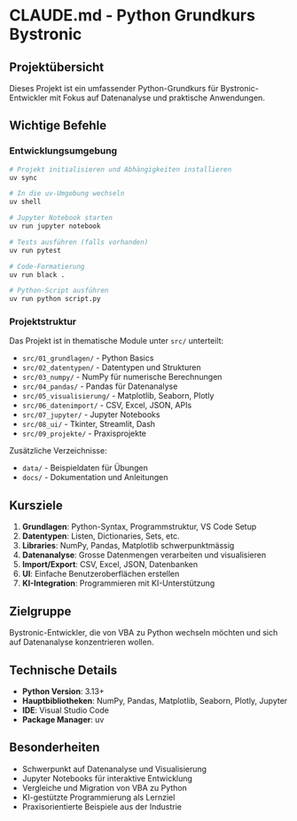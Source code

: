 # CLAUDE.md - Python Grundkurs Bystronic

## Projektübersicht

Dieses Projekt ist ein umfassender Python-Grundkurs für Bystronic-Entwickler mit Fokus auf Datenanalyse und praktische Anwendungen.

## Wichtige Befehle

### Entwicklungsumgebung
```bash
# Projekt initialisieren und Abhängigkeiten installieren
uv sync

# In die uv-Umgebung wechseln
uv shell

# Jupyter Notebook starten
uv run jupyter notebook

# Tests ausführen (falls vorhanden)
uv run pytest

# Code-Formatierung
uv run black .

# Python-Script ausführen
uv run python script.py
```

### Projektstruktur

Das Projekt ist in thematische Module unter `src/` unterteilt:
- `src/01_grundlagen/` - Python Basics
- `src/02_datentypen/` - Datentypen und Strukturen  
- `src/03_numpy/` - NumPy für numerische Berechnungen
- `src/04_pandas/` - Pandas für Datenanalyse
- `src/05_visualisierung/` - Matplotlib, Seaborn, Plotly
- `src/06_datenimport/` - CSV, Excel, JSON, APIs
- `src/07_jupyter/` - Jupyter Notebooks
- `src/08_ui/` - Tkinter, Streamlit, Dash
- `src/09_projekte/` - Praxisprojekte

Zusätzliche Verzeichnisse:
- `data/` - Beispieldaten für Übungen
- `docs/` - Dokumentation und Anleitungen

## Kursziele

1. **Grundlagen**: Python-Syntax, Programmstruktur, VS Code Setup
2. **Datentypen**: Listen, Dictionaries, Sets, etc.
3. **Libraries**: NumPy, Pandas, Matplotlib schwerpunktmässig
4. **Datenanalyse**: Grosse Datenmengen verarbeiten und visualisieren
5. **Import/Export**: CSV, Excel, JSON, Datenbanken
6. **UI**: Einfache Benutzeroberflächen erstellen
7. **KI-Integration**: Programmieren mit KI-Unterstützung

## Zielgruppe

Bystronic-Entwickler, die von VBA zu Python wechseln möchten und sich auf Datenanalyse konzentrieren wollen.

## Technische Details

- **Python Version**: 3.13+
- **Hauptbibliotheken**: NumPy, Pandas, Matplotlib, Seaborn, Plotly, Jupyter
- **IDE**: Visual Studio Code
- **Package Manager**: uv

## Besonderheiten

- Schwerpunkt auf Datenanalyse und Visualisierung
- Jupyter Notebooks für interaktive Entwicklung
- Vergleiche und Migration von VBA zu Python
- KI-gestützte Programmierung als Lernziel
- Praxisorientierte Beispiele aus der Industrie